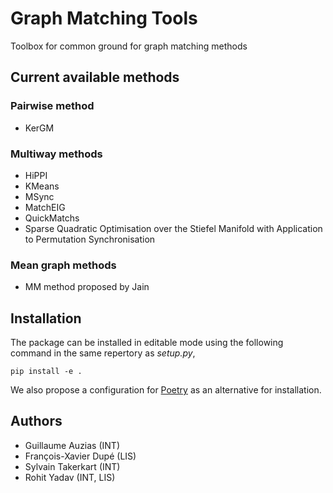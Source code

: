 # Graph Matching Tools

Toolbox for common ground for graph matching methods

## Current available methods

### Pairwise method

- KerGM

### Multiway methods

- HiPPI
- KMeans
- MSync
- MatchEIG
- QuickMatchs
- Sparse Quadratic Optimisation over the Stiefel Manifold with Application to Permutation Synchronisation

### Mean graph methods

- MM method proposed by Jain

## Installation

The package can be installed in editable mode using the following command in the same repertory as *setup.py*,
```
pip install -e .
```

We also propose a configuration for [Poetry](https://python-poetry.org) as an alternative for installation.

## Authors
- Guillaume Auzias (INT)
- François-Xavier Dupé (LIS)
- Sylvain Takerkart (INT)
- Rohit Yadav (INT, LIS)

